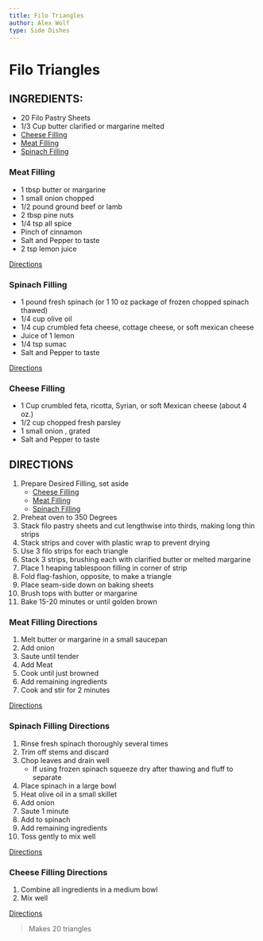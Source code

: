 ```yaml
---
title: Filo Triangles
author: Alex Wolf
type: Side Dishes
---
```

# Filo Triangles

## INGREDIENTS:

* 20 Filo Pastry Sheets
* 1/3 Cup butter clarified or margarine melted
* [Cheese Filling](#cheese_filling)
* [Meat Filling](#meat_filling)
* [Spinach Filling](#spinach_filling)

### Meat Filling

* 1 tbsp butter or margarine
* 1 small onion chopped
* 1/2 pound ground beef or lamb
* 2 tbsp pine nuts
* 1/4 tsp all spice
* Pinch of cinnamon
* Salt and Pepper to taste
* 2 tsp lemon juice

[Directions](#directions)

### Spinach Filling


* 1 pound fresh spinach (or 1 10 oz package of frozen chopped spinach thawed)
* 1/4 cup olive oil
* 1/4 cup crumbled feta cheese, cottage cheese, or soft mexican cheese
* Juice of 1 lemon
* 1/4 tsp sumac
* Salt and Pepper to taste

[Directions](#directions)

### Cheese Filling

* 1 Cup crumbled feta, ricotta, Syrian, or soft Mexican cheese (about 4 oz.)
* 1/2 cup chopped fresh parsley
* 1 small onion , grated
* Salt and Pepper to taste

## DIRECTIONS

1. Prepare Desired Filling, set aside
    * [Cheese Filling](#cheese_filling_directions)
    * [Meat Filling](#meat_filling_directions)
    * [Spinach Filling](#spinach_filling_directions)
2. Preheat oven to 350 Degrees
3. Stack filo pastry sheets and cut lengthwise into thirds, making long thin strips
4. Stack strips and cover with plastic wrap to prevent drying
5. Use 3 filo strips for each triangle
6. Stack 3 strips, brushing each with clarified butter or melted margarine
7. Place 1 heaping tablespoon filling in corner of strip
8. Fold flag-fashion, opposite, to make a triangle
9. Place seam-side down on baking sheets
10. Brush tops with butter or margarine
11. Bake 15-20 minutes or until golden brown

### Meat Filling Directions
1. Melt butter or margarine in a small saucepan
2. Add onion
3. Saute until tender
4. Add Meat
5. Cook until just browned
6. Add remaining ingredients
7. Cook and stir for 2 minutes

[Directions](#directions)

### Spinach Filling Directions

1. Rinse fresh spinach thoroughly several times
2. Trim off stems and discard
3. Chop leaves and drain well
    * If using frozen spinach squeeze dry after thawing and fluff to separate
4. Place spinach in a large bowl
5. Heat olive oil in a small skillet
6. Add onion
7. Saute 1 minute
8. Add to spinach
9. Add remaining ingredients
10. Toss gently to mix well

[Directions](#directions)

### Cheese Filling Directions

1. Combine all ingredients in a medium bowl
2. Mix well

[Directions](#directions)

>Makes 20 triangles
